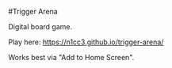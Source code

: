 #Trigger Arena

Digital board game.

Play here: https://n1cc3.github.io/trigger-arena/

Works best via "Add to Home Screen".
